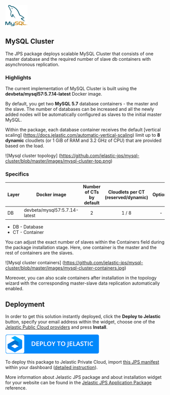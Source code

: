 [![MySQL Cluster](images/mysql.png)](../../../mysql-cluster)
## MySQL Cluster

The JPS package deploys scalable MySQL Cluster that consists of one master database and the required number of slave db containers with asynchronous replication.

### Highlights

The current implementation of MySQL Cluster is built using the **devbeta/mysql57:5.7.14-latest** Docker image.

By default, you get two **MySQL 5.7** database containers - the master and the slave. The number of databases can be increased and all the newly added nodes will be automatically configured as slaves to the initial master MySQL.

Within the package, each database container receives the default [vertical scaling] (https://docs.jelastic.com/automatic-vertical-scaling) limit up to **8 dynamic** cloudlets (or 1 GiB of RAM and 3.2 GHz of CPU) that are provided based on the load.


![Mysql cluster topology] (https://github.com/jelastic-jps/mysql-cluster/blob/master/images/mysql-cluster-top.png)


### Specifics
Layer              |   Docker image    | Number of CTs <br/> by default | Cloudlets per CT <br/> (reserved/dynamic) | Options
----------------- | --------------| :-----------------------------------------: | :-------------------------------------------------------: | :-----:
DB                  |    devbeta/mysql57:5.7.14-latest    |       2                                             |           1 / 8                                                       | -

* DB - Database 
* CT - Container

You can adjust the exact number of slaves within the Containers field during the package installation stage. Here, one container is the master and the rest of containers are the slaves.

![Mysql cluster containers] (https://github.com/jelastic-jps/mysql-cluster/blob/master/images/mysql-cluster-containers.jpg)

Moreover, you can also scale containers after installation in the topology wizard with the corresponding master-slave data replication automatically enabled.

## Deployment

In order to get this solution instantly deployed, click the **Deploy to Jelastic** button, specify your email address within the widget, choose one of the [Jelastic Public Cloud providers](https://jelastic.cloud) and press **Install**.

[![Deploy](https://github.com/jelastic-jps/git-push-deploy/raw/master/images/deploy-to-jelastic.png)](https://jelastic.com/install-application/?manifest=https://raw.githubusercontent.com/jelastic-jps/mysql-cluster/master/manifest.jps)

To deploy this package to Jelastic Private Cloud, import [this JPS manifest](../../raw/master/manifest.jps) within your dashboard ([detailed instruction](https://docs.jelastic.com/environment-export-import#import)).

More information about Jelastic JPS package and about installation widget for your website can be found in the [Jelastic JPS Application Package](https://github.com/jelastic-jps/jpswiki/wiki/Jelastic-JPS-Application-Package) reference.
